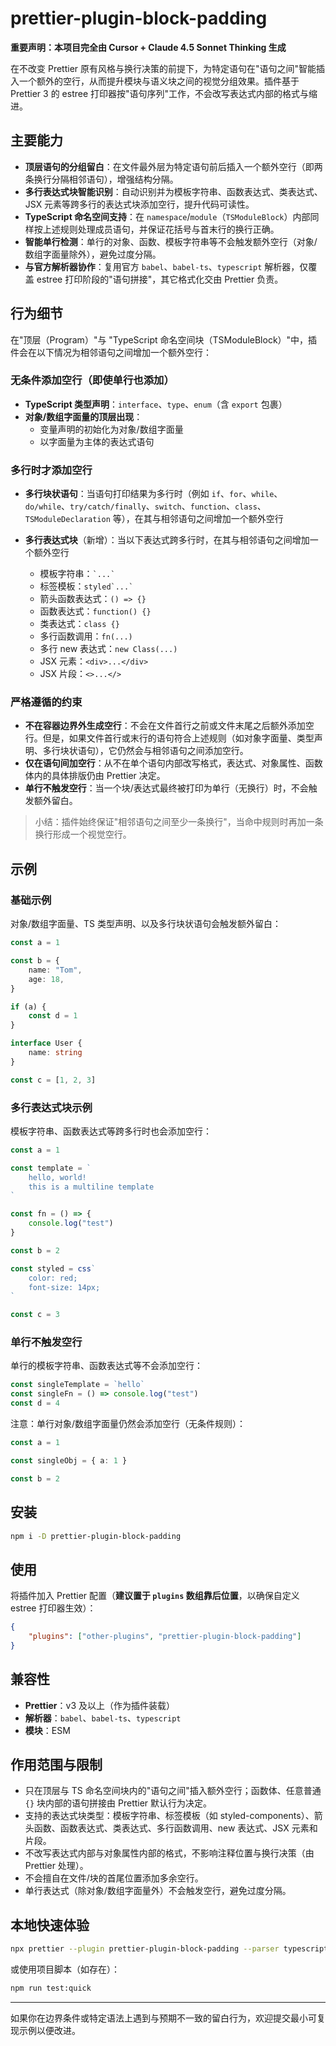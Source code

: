 # prettier-plugin-block-padding

**重要声明：本项目完全由 Cursor + Claude 4.5 Sonnet Thinking 生成**

在不改变 Prettier 原有风格与换行决策的前提下，为特定语句在"语句之间"智能插入一个额外的空行，从而提升模块与语义块之间的视觉分组效果。插件基于 Prettier 3 的 estree 打印器按"语句序列"工作，不会改写表达式内部的格式与缩进。

## 主要能力

- **顶层语句的分组留白**：在文件最外层为特定语句前后插入一个额外空行（即两条换行分隔相邻语句），增强结构分隔。
- **多行表达式块智能识别**：自动识别并为模板字符串、函数表达式、类表达式、JSX 元素等跨多行的表达式块添加空行，提升代码可读性。
- **TypeScript 命名空间支持**：在 `namespace`/`module`（`TSModuleBlock`）内部同样按上述规则处理成员语句，并保证花括号与首末行的换行正确。
- **智能单行检测**：单行的对象、函数、模板字符串等不会触发额外空行（对象/数组字面量除外），避免过度分隔。
- **与官方解析器协作**：复用官方 `babel`、`babel-ts`、`typescript` 解析器，仅覆盖 estree 打印阶段的"语句拼接"，其它格式化交由 Prettier 负责。

## 行为细节

在"顶层（Program）"与 "TypeScript 命名空间块（TSModuleBlock）"中，插件会在以下情况为相邻语句之间增加一个额外空行：

### 无条件添加空行（即使单行也添加）

- **TypeScript 类型声明**：`interface`、`type`、`enum`（含 `export` 包裹）
- **对象/数组字面量的顶层出现**：
    - 变量声明的初始化为对象/数组字面量
    - 以字面量为主体的表达式语句

### 多行时才添加空行

- **多行块状语句**：当语句打印结果为多行时（例如 `if`、`for`、`while`、`do/while`、`try/catch/finally`、`switch`、`function`、`class`、`TSModuleDeclaration` 等），在其与相邻语句之间增加一个额外空行

- **多行表达式块**（新增）：当以下表达式跨多行时，在其与相邻语句之间增加一个额外空行
    - 模板字符串：`` `...` ``
    - 标签模板：``styled`...` ``
    - 箭头函数表达式：`() => {}`
    - 函数表达式：`function() {}`
    - 类表达式：`class {}`
    - 多行函数调用：`fn(...)`
    - 多行 new 表达式：`new Class(...)`
    - JSX 元素：`<div>...</div>`
    - JSX 片段：`<>...</>`

### 严格遵循的约束

- **不在容器边界外生成空行**：不会在文件首行之前或文件末尾之后额外添加空行。但是，如果文件首行或末行的语句符合上述规则（如对象字面量、类型声明、多行块状语句），它仍然会与相邻语句之间添加空行。
- **仅在语句间加空行**：从不在单个语句内部改写格式，表达式、对象属性、函数体内的具体排版仍由 Prettier 决定。
- **单行不触发空行**：当一个块/表达式最终被打印为单行（无换行）时，不会触发额外留白。

> 小结：插件始终保证"相邻语句之间至少一条换行"，当命中规则时再加一条换行形成一个视觉空行。

## 示例

### 基础示例

对象/数组字面量、TS 类型声明、以及多行块状语句会触发额外留白：

```typescript
const a = 1

const b = {
    name: "Tom",
    age: 18,
}

if (a) {
    const d = 1
}

interface User {
    name: string
}

const c = [1, 2, 3]
```

### 多行表达式块示例

模板字符串、函数表达式等跨多行时也会添加空行：

```typescript
const a = 1

const template = `
    hello, world!
    this is a multiline template
`

const fn = () => {
    console.log("test")
}

const b = 2

const styled = css`
    color: red;
    font-size: 14px;
`

const c = 3
```

### 单行不触发空行

单行的模板字符串、函数表达式等不会添加空行：

```typescript
const singleTemplate = `hello`
const singleFn = () => console.log("test")
const d = 4
```

注意：单行对象/数组字面量仍然会添加空行（无条件规则）：

```typescript
const a = 1

const singleObj = { a: 1 }

const b = 2
```

## 安装

```bash
npm i -D prettier-plugin-block-padding
```

## 使用

将插件加入 Prettier 配置（**建议置于 `plugins` 数组靠后位置**，以确保自定义 estree 打印器生效）：

```json
{
    "plugins": ["other-plugins", "prettier-plugin-block-padding"]
}
```

## 兼容性

- **Prettier**：v3 及以上（作为插件装载）
- **解析器**：`babel`、`babel-ts`、`typescript`
- **模块**：ESM

## 作用范围与限制

- 只在顶层与 TS 命名空间块内的"语句之间"插入额外空行；函数体、任意普通 `{}` 块内部的语句拼接由 Prettier 默认行为决定。
- 支持的表达式块类型：模板字符串、标签模板（如 styled-components）、箭头函数、函数表达式、类表达式、多行函数调用、new 表达式、JSX 元素和片段。
- 不改写表达式内部与对象属性内部的格式，不影响注释位置与换行决策（由 Prettier 处理）。
- 不会擅自在文件/块的首尾位置添加多余空行。
- 单行表达式（除对象/数组字面量外）不会触发空行，避免过度分隔。

## 本地快速体验

```bash
npx prettier --plugin prettier-plugin-block-padding --parser typescript --write "src/**/*.{ts,tsx,js,jsx}"
```

或使用项目脚本（如存在）：

```bash
npm run test:quick
```

---

如果你在边界条件或特定语法上遇到与预期不一致的留白行为，欢迎提交最小可复现示例以便改进。
